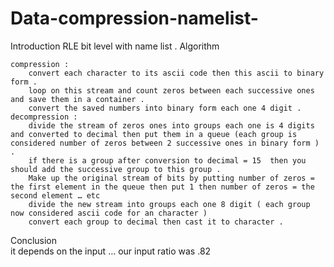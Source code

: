 # Data-compression-namelist-
Introduction 
	RLE bit level with name list .
Algorithm 

	compression : 
		convert each character to its ascii code then this ascii to binary form .
		loop on this stream and count zeros between each successive ones and save them in a container .
		convert the saved numbers into binary form each one 4 digit .
	decompression : 
		divide the stream of zeros ones into groups each one is 4 digits and converted to decimal then put them in a queue (each group is considered number of zeros between 2 successive ones in binary form ) .
		if there is a group after conversion to decimal = 15  then you should add the successive group to this group .
		Make up the original stream of bits by putting number of zeros = the first element in the queue then put 1 then number of zeros = the second element … etc 
		divide the new stream into groups each one 8 digit ( each group now considered ascii code for an character ) 
		convert each group to decimal then cast it to character .

Conclusion  
	it depends on the input … our input ratio was .82
